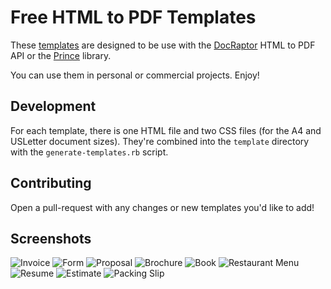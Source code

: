 # Free HTML to PDF Templates

These [templates](/templates/) are designed to be use with the [DocRaptor](https://docraptor.com) HTML to PDF API or the [Prince](https://princexml.com) library.

You can use them in personal or commercial projects. Enjoy!

## Development

For each template, there is one HTML file and two CSS files (for the A4 and USLetter document sizes). They're combined into the `template` directory with the `generate-templates.rb` script.

## Contributing

Open a pull-request with any changes or new templates you'd like to add!

## Screenshots

![Invoice](/images/invoice.png)
![Form](/images/pform.png)
![Proposal](/images/proposal-page1.jpg)
![Brochure](/images/brochure-page1.jpg)
![Book](/images/book-page1.jpg)
![Restaurant Menu](/images/restaurant-page1.jpg)
![Resume](/images/resume.png)
![Estimate](/images/estimate.png)
![Packing Slip](/images/packing-slip.png)
